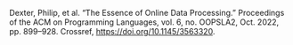 Dexter, Philip, et al. “The Essence of Online Data Processing.” Proceedings of the ACM on Programming Languages, vol. 6, no. OOPSLA2, Oct. 2022, pp. 899–928. Crossref, <a href='https://doi.org/10.1145/3563320' target='_blank'>https://doi.org/10.1145/3563320</a>.